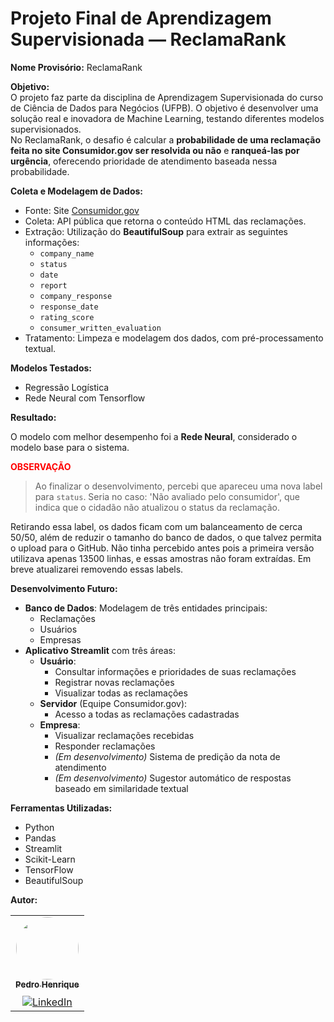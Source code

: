 # **Projeto Final de Aprendizagem Supervisionada — ReclamaRank**

**Nome Provisório:** ReclamaRank

**Objetivo:**  
O projeto faz parte da disciplina de Aprendizagem Supervisionada do curso de Ciência de Dados para Negócios (UFPB). O objetivo é desenvolver uma solução real e inovadora de Machine Learning, testando diferentes modelos supervisionados.  
No ReclamaRank, o desafio é calcular a **probabilidade de uma reclamação feita no site Consumidor.gov ser resolvida ou não** e **ranqueá-las por urgência**, oferecendo prioridade de atendimento baseada nessa probabilidade.

**Coleta e Modelagem de Dados:**  
- Fonte: Site [Consumidor.gov](https://www.consumidor.gov.br/)  
- Coleta: API pública que retorna o conteúdo HTML das reclamações.  
- Extração: Utilização do **BeautifulSoup** para extrair as seguintes informações:  
  - `company_name`
  - `status`
  - `date`
  - `report`
  - `company_response`
  - `response_date`
  - `rating_score`
  - `consumer_written_evaluation`
- Tratamento: Limpeza e modelagem dos dados, com pré-processamento textual.

**Modelos Testados:**  
- Regressão Logística 
- Rede Neural com Tensorflow

**Resultado:**  

O modelo com melhor desempenho foi a **Rede Neural**, considerado o modelo base para o sistema.

**<span style='color:red'>OBSERVAÇÃO**</span>

> Ao finalizar o desenvolvimento, percebi que apareceu uma nova label para `status`. Seria no caso: 'Não avaliado pelo consumidor', que indica que o cidadão não atualizou o status da reclamação.

Retirando essa label, os dados ficam com um balanceamento de cerca 50/50, além de reduzir o tamanho do banco de dados, o que talvez permita o upload para o GitHub. Não tinha percebido antes pois a primeira versão utilizava apenas 13500 linhas, e essas amostras não foram extraídas. Em breve atualizarei removendo essas labels.

**Desenvolvimento Futuro:**  
- **Banco de Dados**: Modelagem de três entidades principais:
  - Reclamações
  - Usuários
  - Empresas
- **Aplicativo Streamlit** com três áreas:
  - **Usuário**: 
    - Consultar informações e prioridades de suas reclamações
    - Registrar novas reclamações
    - Visualizar todas as reclamações
  - **Servidor** (Equipe Consumidor.gov):
    - Acesso a todas as reclamações cadastradas
  - **Empresa**:
    - Visualizar reclamações recebidas
    - Responder reclamações
    - *(Em desenvolvimento)* Sistema de predição da nota de atendimento
    - *(Em desenvolvimento)* Sugestor automático de respostas baseado em similaridade textual

**Ferramentas Utilizadas:**  
- Python
- Pandas
- Streamlit
- Scikit-Learn
- TensorFlow
- BeautifulSoup

**Autor:**  
<table>
  <tr>
    <td align="center">
      <a href="https://github.com/pedrohmvv">
        <img style="border-radius: 50%;" src="https://avatars.githubusercontent.com/u/139015105?v=4" width="100px;" alt=""/>
        <br />
        <sub><b>Pedro Henrique</b></sub>
      </a>
      <br />
      <a href="https://github.com/pedrohmvv" target="_blank">
        <img src="https://img.shields.io/badge/github-%23121011.svg?style=for-the-badge&logo=github&logoColor=white" alt="LinkedIn" style="padding-top: 10px;">
      </a>
    </td>
  </tr>
</table>

